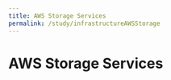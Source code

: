 ```yaml
---
title: AWS Storage Services
permalink: /study/infrastructureAWSStorage
---
```


# AWS Storage Services